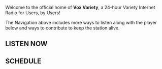 Welcome to the official home of **Vox Variety**, a 24-hour Variety Internet Radio for Users, by Users!

The Navigation above includes more ways to listen along with the player below and ways to contribute to keep the station alive.

<div class="container-fluid">
  <div class="row">
    <div class="col-md-4">
      <h2 id="listen-now">LISTEN NOW</h2>
        <div class="radionomy-player"></div>
    </div>
    <div class="col-md-8">
      <h2 id="listen-now">SCHEDULE</h2>
        <div data-tockify-calendar="voxvariety" data-tockify-component="calendar" data-tockify-view="agenda" ></div>
    </div>
  </div>
</div>

<script>(function (win, doc, script, source, objectName) { (win.RadionomyPlayerObject = win.RadionomyPlayerObject || []).push(objectName); win[objectName] = win[objectName] || function (k, v) { (win[objectName].parameters = win[objectName].parameters || { src: source, version: '1.1' })[k] = v; }; var js, rjs = doc.getElementsByTagName(script)[0]; js = doc.createElement(script); js.async = 1; js.src = source; rjs.parentNode.insertBefore(js, rjs); }(window, document, 'script', 'https://www.radionomy.com/js/radionomy.player.js', 'radplayer'));
radplayer('url', 'voxvariety');
radplayer('type', 'medium');
radplayer('autoplay', '0');
radplayer('volume', '50');
radplayer('color1', '#000000');
radplayer('color2', '#ffffff');
</script>
